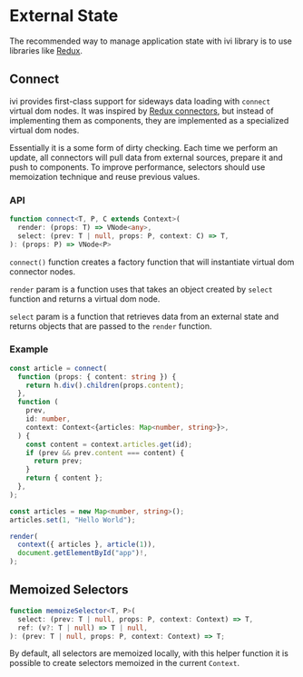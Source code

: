 # External State

The recommended way to manage application state with ivi library is to use libraries like
[Redux](http://redux.js.org/).

## Connect

ivi provides first-class support for sideways data loading with `connect` virtual dom nodes. It was inspired by
[Redux connectors](https://github.com/reactjs/react-redux/blob/master/docs/api.md#connectmapstatetoprops-mapdispatchtoprops-mergeprops-options),
but instead of implementing them as components, they are implemented as a specialized virtual dom nodes.

Essentially it is a some form of dirty checking. Each time we perform an update, all connectors will pull data from
external sources, prepare it and push to components. To improve performance, selectors should use memoization technique
and reuse previous values.

### API

```ts
function connect<T, P, C extends Context>(
  render: (props: T) => VNode<any>,
  select: (prev: T | null, props: P, context: C) => T,
): (props: P) => VNode<P> 
```

`connect()` function creates a factory function that will instantiate virtual dom connector nodes.

`render` param is a function uses that takes an object created by `select` function and returns a virtual dom node.

`select` param is a function that retrieves data from an external state and returns objects that are passed to the
`render` function.


### Example

```ts
const article = connect(
  function (props: { content: string }) {
    return h.div().children(props.content);
  },
  function (
    prev,
    id: number,
    context: Context<{articles: Map<number, string>}>,
  ) {
    const content = context.articles.get(id);
    if (prev && prev.content === content) {
      return prev;
    }
    return { content };
  },
);

const articles = new Map<number, string>();
articles.set(1, "Hello World");

render(
  context({ articles }, article(1)),
  document.getElementById("app")!,
);
```

## Memoized Selectors

```ts
function memoizeSelector<T, P>(
  select: (prev: T | null, props: P, context: Context) => T,
  ref: (v?: T | null) => T | null,
): (prev: T | null, props: P, context: Context) => T;
```

By default, all selectors are memoized locally, with this helper function it is possible to create selectors memoized
in the current `Context`.
